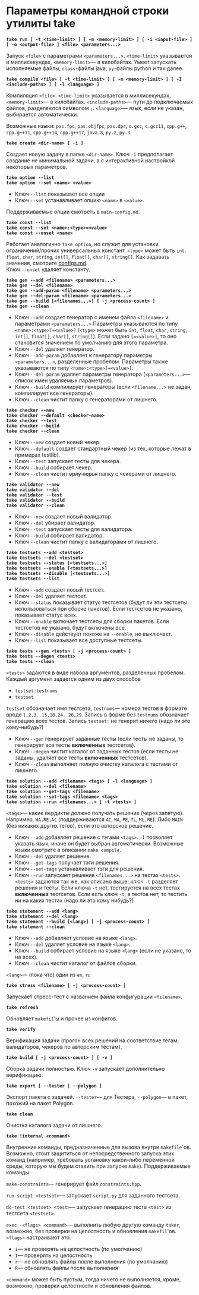 # Параметры командной строки утилиты take

**`take run [ -t <time-limit> ] [ -m <memory-limit> ] [ -i <input-file> ] [ -o <output-file> ] <file> <parameters...>`**

Запуск `<file>` с параметрами `<parameters...>`. `<time-limit>` указывается в миллисекундах, `<memory-limit>`&mdash; в килобайтах. Умеет запускать исполняемые файлы, `class`-файлы java, `py`-файлы python и так далее.

**`take compile <file> [ -t <time-limit> ] [ -m <memory-limit> ] [ -I <include-paths> ] [ -l <language> ]`**

Компиляция `<file>`. `<time-limit>` указывается в миллисекундах, `<memory-limit>`&mdash; в килобайтах. `<include-paths>`&mdash; пути до подключаемых файлов, разделяются символом `;`. `<language>`&mdash; язык, если не указан, выбирается автоматически.

Возможные языки: `pas.fpc`, `pas.objfpc`, `pas.dpr`, `c.gcc`, `c.gcc11`, `cpp.g++`, `cpp.g++11`, `cpp.g++14`, `cpp.g++17`, `java.8`, `py.2`, `py.3`.

**`take create <dir-name> [ -i ]`**

Создает новую задачу в папке `<dir-name>`. Ключ `-i` предполагает создание не минимальной задачи, а с интерактивной настройкой некоторых параметров.

**`take option --list`**  
**`take option --set <name> <value>`**

* Ключ `--list` показывает все опции
* Ключ `--set` устанавливает опцию `<name>` в `<value>`.

Поддерживаемые опции смотреть в `main-config.md`.

**`take const --list`**  
**`take const --set <name>:<type>=<value>`**  
**`take const --unset <name>`**

Работает аналогично `take option`, но служит для установки ограничений/прочих универсальных констант. `<type>` может быть `int`, `float`, `char`, `string`, `int[]`, `float[]`, `char[]`, `string[]`. Как задавать значения, смотрите [configs.md](configs.md).  
Ключ `--unset` удаляет константу.

**`take gen --add <filename> <parameters...>`**  
**`take gen --del <filename>`**  
**`take gen --add-param <filename> <parameters...>`**  
**`take gen --del-param <filename> <parameters...>`**  
**`take gen --build [<filenames...>] [ -j <process-count> ]`**  
**`take gen --clean`**

* Ключ `--add` создает генератор с именем файла `<filename>` и параметрами `<parameters...>` Параметры указываются по типу `<name>:<type>[=<value>]` (`<type>` может быть `int`, `float`, `char`, `string`, `int[]`, `float[]`, `char[]`, `string[]`). Если задано `[=<value>]`, то оно становится значением по умолчанию для этого параметра.
* Ключ `--del` удаляет генератор.
* Ключ `--add-param` добавляет к генератору параметры `<parameters...>`, разделенные пробелом. Параметры также указываются по типу `<name>:<type>[=<value>]`.
* Ключ `--del-param` удаляет параметры генератора (`<parameters...>`&mdash; список имен удаляемых параметров).
* Ключ `--build` компилирует генераторы (если `<filename...>` не задан, компилирует все генераторы).
* Ключ `--clean` чистит папку с генераторами от лишнего.

**`take checker --new`**  
**`take checker --default <checker-name>`**  
**`take checker --test`**  
**`take checker --build`**  
**`take checker --clean`**

* Ключ `--new` создает новый чекер.
* Ключ `--default` создает стандартный чекер (из тех, которые лежат в примерах testlib).
* Ключ `--test` запускает тесты для чекера.
* Ключ `--build` собирает чекер.
* Ключ `--clean` чистит ~~орлу перья~~ папку с чекерами от лишнего.

**`take validator --new`**  
**`take validator --del`**  
**`take validator --test`**  
**`take validator --build`**  
**`take validator --clean`**

* Ключ `--new` создает новый валидатор.
* Ключ `--del` убирает валидатор.
* Ключ `--test` запускает тесты для валидатора.
* Ключ `--build` собирает валидатор.
* Ключ `--clean` чистит папку с валидаторами от лишнего.

**`take testsets --add <testset>`**  
**`take testsets --del <testset>`**  
**`take testsets --status [<testsets...>]`**  
**`take testsets --enable [<testsets...>]`**  
**`take testsets --disable [<testsets...>]`**  
**`take testsets --list`**

* Ключ `--add` создает новый тестсет.
* Ключ `--del` удаляет тестсет.
* Ключ `--status` показывает статус тестсетов (будут ли эти тестсеты использоваться при сборке пакетов). Если тестсетов не указано, показывает статус всех.
* Ключ `--enable` включает тестсеты для сборки пакетов. Если тестсетов не указано, будут включены все.
* Ключ `--disable` действует похоже на `--enable`, но выключает.
* Ключ `--list` показывает все доступные тестсеты.

**`take tests --gen <tests> [ -j <process-count> ]`**  
**`take tests --degen <tests>`**  
**`take tests --clean`**

`<tests>` задаются в виде набора аргументов, разделенных пробелом. Каждый аргумент задается одним из двух способов  

* `testset:testnums`
* `testset`

`testset` обозначает имя тестсета, `testnums`&mdash; номера тестов в формате вроде `1,2,3..15,18,24..26,29`. Запись в форме без `testnums` обозначает генерацию всех тестов. Запись `testset:` не генерит ничего (надо ли это кому-нибудь?)

* Ключ `--gen` генерирует заданные тесты (если тесты не заданы, то генерирует все тесты **включенных** тестсетов).
* Ключ `--degen` чистит каталог от заданных тестов (если тесты не заданы, удаляет все тесты **включенных** тестсетов).
* Ключ `--clean` выполняет полную очистку каталога с тестами от лишнего.

**`take solution --add <filename> <tags> [ -l <language> ]`**  
**`take solution --del <filename>`**  
**`take solution --get-tags <filename>`**  
**`take solution --set-tags <filename> <tags>`**  
**`take solution --run <filenames...> [ -t <tests> ]`**

`<tags>`&mdash; какие вердикты должно получать решение (через запятую). Например, `WA,RE,AC` (поддерживаются `AC`, `WA`, `PE`, `TL`, `ML`, `RE`). Либо `MAIN` (без никаких других тегов), если это авторское решение.

* Ключ `--add` добавляет решение с тэгами `<tags>`. `-l` позволяет указать язык, иначе он будет выбран автоматически. Возможные языки смотрите в описании `make compile`.
* Ключ `--del` удаляет решение.
* Ключ `--get-tags` получает тэги решения.
* Ключ `--set-tags` устанавливает тэги для решения.
* Ключ `--run` запускает решения `<filenames...>` на тестах `<tests>`. `<tests>` задаются так же, как описано выше; ключ `-t` разделяет решения и тесты. Если ключа `-t` нет, тестируется на всех тестах **включенных** тестсетов. Если есть ключ `-t`, а тестов нет, то тестить ни на каких тестах (надо ли это кому нибудь?)

**`take statement --add <lang>`**  
**`take statement --del <lang>`**  
**`take statement --build [<lang>] [ -j <process-count> ]`**  
**`take statement --clean`**

* Ключ `--add` добавляет условие на языке `<lang>`.
* Ключ `--del` удаляет условие на языке `<lang>`.
* Ключ `--build` собирает условие на языке `<lang>` (если не указано, то на всех).
* Ключ `--clean` чистит каталог от файлов сборки.

`<lang>`&mdash; (пока что) один из `en`, `ru`

**`take stress <filename> [ -j <process-count> ]`**

Запускает стресс-тест с названием файла конфигурации `<filename>`.

**`take refresh`**

Обновляет `makefil`'ы и прочее из конфигов.

**`take verify`**

Верификация задачи (прогон всех решений на соответствие тегам, валидаторов, чекеров по авторским тестам).

**`take build [ -j <process-count> ] [ -v ]`**

Сборка задачи полностью. Ключ `-v` запускает дополнительно верификацию.

**`take export [ --tester | --polygon ]`**

Экспорт пакета с задачей. `--tester`&mdash; для Тестера, `--polygon`&mdash; в пакет, похожий на пакет Polygon.

**`take clean`**

Очистка каталога задачи от лишнего.

**`take !internal <command>`**

Внутренние команды, предназначенные для вызова внутри `makefile`'ов. Возможно, стоит защититься от непосредственного запуска этих команд (например, требовать установку какой-либо переменной среды, которую мы будем ставить при запуске `make`). Поддерживаемые команды:

`make-constraints`&mdash; генерирует файл `constraints.hpp`.

`run-script <testset>`&mdash; запускает `script.py` для заданного тестсета.

`do-test <testset> <test>`&mdash; запускает генерацию теста `<test>` из тестсета `<testset>`.

`exec -<flags> <command>`&mdash; выполнить любую другую команду `taker`, возможно, без проверки на целостность и обновления `makefil`'ов. `<flags>` настраивают это:

* `i`&mdash; не проверять на целостность (по умолчанию)
* `I`&mdash; проверять на целостность
* `r`&mdash; не обновлять файлы после выполнения (по умолчанию)
* `R`&mdash; обновлять файлы после выполнения

`<command>` может быть пустым, тогда ничего не выполняется, кроме, возможно, проверки целостности и обновления файлов.
